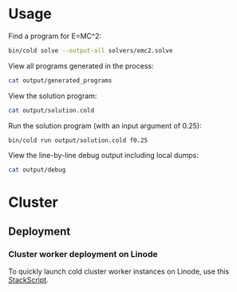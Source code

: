 # Usage

Find a program for E=MC^2:

```bash
bin/cold solve --output-all solvers/emc2.solve
```

View all programs generated in the process:

```bash
cat output/generated_programs
```

View the solution program:

```bash
cat output/solution.cold
```

Run the solution program (with an input argument of 0.25):

```bash
bin/cold run output/solution.cold f0.25
```

View the line-by-line debug output including local dumps:

```bash
cat output/debug
```

# Cluster

## Deployment

### Cluster worker deployment on Linode

To quickly launch cold cluster worker instances on Linode, use this
[StackScript](https://www.linode.com/stackscripts/view/19130).
